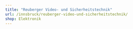 ```yaml
---
title: "Reuberger Video- und Sicherheitstechnik"
url: /innsbruck/reuberger-video-und-sicherheitstechnik/
shop: Elektronik
---
```

